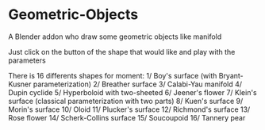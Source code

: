 # Geometric-Objects

A Blender addon who draw some geometric objects like manifold

Just click on the button of the shape that would like and play with the parameters

There is 16 differents shapes for moment:
1/  Boy's surface (with Bryant-Kusner parameterization)
2/  Breather surface
3/  Calabi-Yau manifold
4/  Dupin cyclide
5/  Hyperboloid with two-sheeted
6/  Jeener's flower
7/  Klein's surface (classical parameterization with two parts)
8/  Kuen's surface
9/  Morin's surface
10/ Oloid
11/ Plucker's surface
12/ Richmond's surface
13/ Rose flower
14/ Scherk-Collins surface
15/ Soucoupoid
16/ Tannery pear
